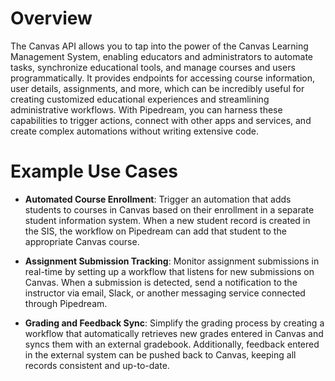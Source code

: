 # Overview

The Canvas API allows you to tap into the power of the Canvas Learning Management System, enabling educators and administrators to automate tasks, synchronize educational tools, and manage courses and users programmatically. It provides endpoints for accessing course information, user details, assignments, and more, which can be incredibly useful for creating customized educational experiences and streamlining administrative workflows. With Pipedream, you can harness these capabilities to trigger actions, connect with other apps and services, and create complex automations without writing extensive code.

# Example Use Cases

- **Automated Course Enrollment**: Trigger an automation that adds students to courses in Canvas based on their enrollment in a separate student information system. When a new student record is created in the SIS, the workflow on Pipedream can add that student to the appropriate Canvas course.

- **Assignment Submission Tracking**: Monitor assignment submissions in real-time by setting up a workflow that listens for new submissions on Canvas. When a submission is detected, send a notification to the instructor via email, Slack, or another messaging service connected through Pipedream.

- **Grading and Feedback Sync**: Simplify the grading process by creating a workflow that automatically retrieves new grades entered in Canvas and syncs them with an external gradebook. Additionally, feedback entered in the external system can be pushed back to Canvas, keeping all records consistent and up-to-date.
